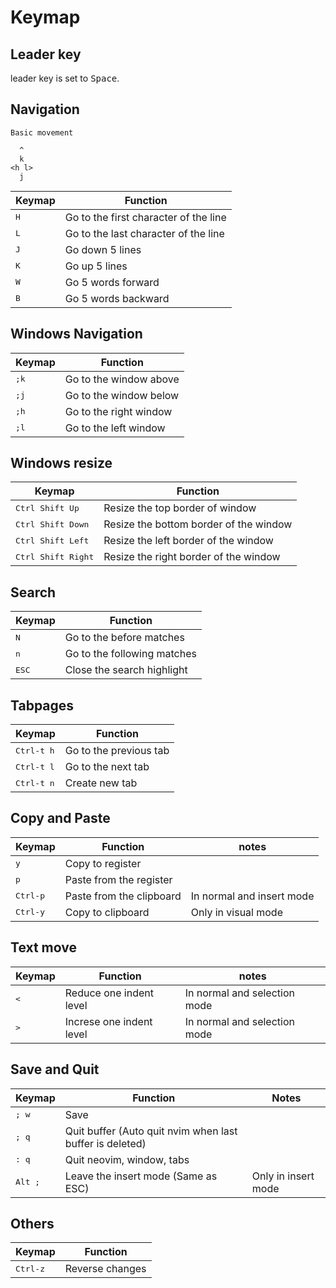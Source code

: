# Keymap

## Leader key

leader key is set to <kbd>Space</kbd>.

## Navigation

```text
Basic movement

  ^
  k
<h l>
  j
```

| Keymap                      | Function                               |
|-----------------------------|----------------------------------------|
| <kbd>H</kbd>                | Go to the first character of the line  |
| <kbd>L</kbd>                | Go to the last character of the line   |
| <kbd>J</kbd>                | Go down 5 lines                        |
| <kbd>K</kbd>                | Go up 5 lines                          |
| <kbd>W</kbd>                | Go 5 words forward                     |
| <kbd>B</kbd>                | Go 5 words backward                    |

## Windows Navigation

| Keymap        | Function               |
|---------------|------------------------|
| <kbd>;k</kbd> | Go to the window above |
| <kbd>;j</kbd> | Go to the window below |
| <kbd>;h</kbd> | Go to the right window |
| <kbd>;l</kbd> | Go to the left window  |

## Windows resize

| Keymap                      | Function                               |
|-----------------------------|----------------------------------------|
| <kbd>Ctrl Shift Up</kbd>    | Resize the top border of window        |
| <kbd>Ctrl Shift Down</kbd>  | Resize the bottom border of the window |
| <kbd>Ctrl Shift Left</kbd>  | Resize the left border of the window   |
| <kbd>Ctrl Shift Right</kbd> | Resize the right border of the window  |

## Search

| Keymap         | Function                    |
|----------------|-----------------------------|
| <kbd>N</kbd>   | Go to the before matches    |
| <kbd>n</kbd>   | Go to the following matches |
| <kbd>ESC</kbd> | Close the search highlight  |

## Tabpages

| Keymap              | Function               |
|---------------------|------------------------|
| <kbd>Ctrl-t h</kbd> | Go to the previous tab |
| <kbd>Ctrl-t l</kbd> | Go to the next tab     |
| <kbd>Ctrl-t n</kbd> | Create new tab         |

## Copy and Paste

| Keymap            | Function                 | notes                     |
|-------------------|--------------------------|---------------------------|
| <kbd>y</kbd>      | Copy to register         |                           |
| <kbd>p</kbd>      | Paste from the register  |                           |
| <kbd>Ctrl-p</kbd> | Paste from the clipboard | In normal and insert mode |
| <kbd>Ctrl-y</kbd> | Copy to clipboard        | Only in visual mode       |

## Text move

| Keymap       | Function                 | notes                        |
|--------------|--------------------------|------------------------------|
| <kbd><</kbd> | Reduce one indent level  | In normal and selection mode |
| <kbd>></kbd> | Increse one indent level | In normal and selection mode |

## Save and Quit

| Keymap           | Function                                                 | Notes               |
|------------------|----------------------------------------------------------|---------------------|
| <kbd>; w</kbd>   | Save                                                     |                     |
| <kbd>; q</kbd>   | Quit buffer (Auto quit nvim when last buffer is deleted) |                     |
| <kbd>: q</kbd>   | Quit neovim, window, tabs                                |                     |
| <kbd>Alt ;</kbd> | Leave the insert mode (Same as ESC)                      | Only in insert mode |

## Others

| Keymap            | Function        |
|-------------------|-----------------|
| <kbd>Ctrl-z</kbd> | Reverse changes |
